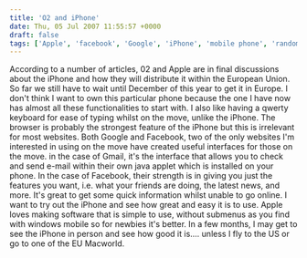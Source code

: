 ```yaml
---
title: 'O2 and iPhone'
date: Thu, 05 Jul 2007 11:55:57 +0000
draft: false
tags: ['Apple', 'facebook', 'Google', 'iPhone', 'mobile phone', 'random', 'smartphone']
---
```


According to a number of articles, 02 and Apple are in final discussions about the iPhone and how they will distribute it within the European Union. So far we still have to wait until December of this year to get it in Europe. I don't think I want to own this particular phone because the one I have now has almost all these functionalities to start with. I also like having a qwerty keyboard for ease of typing whilst on the move, unlike the iPhone. The browser is probably the strongest feature of the iPhone but this is irrelevant for most websites. Both Google and Facebook, two of the only websites I'm interested in using on the move have created useful interfaces for those on the move. in the case of Gmail, it's the interface that allows you to check and send e-mail within their own java applet which is installed on your phone. In the case of Facebook, their strength is in giving you just the features you want, i.e. what your friends are doing, the latest news, and more. It's great to get some quick information whilst unable to go online. I want to try out the iPhone and see how great and easy it is to use. Apple loves making software that is simple to use, without submenus as you find with windows mobile so for newbies it's better. In a few months, I may get to see the iPhone in person and see how good it is.... unless I fly to the US or go to one of the EU Macworld.